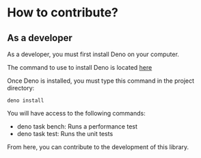 # How to contribute?

## As a developer

As a developer, you must first install Deno on your computer.

The command to use to install Deno is located [here](https://deno.com)

Once Deno is installed, you must type this command in the project directory:

`deno install`

You will have access to the following commands:

- deno task bench: Runs a performance test
- deno task test: Runs the unit tests

From here, you can contribute to the development of this library.